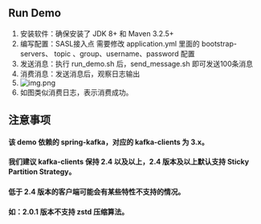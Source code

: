 ## Run Demo
1. 安装软件：确保安装了 JDK 8+ 和 Maven 3.2.5+
2. 编写配置：SASL接入点 需要修改 application.yml 里面的 bootstrap-servers、 topic 、group、username、password 配置
3. 发送消息：执行 run_demo.sh 后，send_message.sh 即可发送100条消息
4. 消费消息：发送消息后，观察日志输出
5. ![img.png](img.png)
6. 如图类似消费日志，表示消费成功。


## 注意事项
#### 该 demo 依赖的 spring-kafka，对应的 kafka-clients 为 3.x。
#### 我们建议 kafka-clients 保持 2.4 以及以上，2.4 版本及以上默认支持 Sticky Partition Strategy。
#### 低于 2.4 版本的客户端可能会有某些特性不支持的情况。
#### 如：2.0.1 版本不支持 zstd 压缩算法。





	


